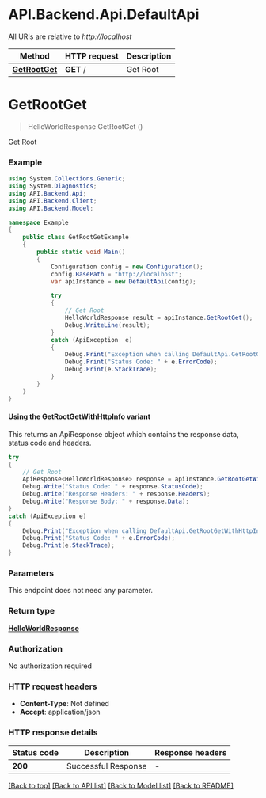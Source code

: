 # API.Backend.Api.DefaultApi

All URIs are relative to *http://localhost*

| Method | HTTP request | Description |
|--------|--------------|-------------|
| [**GetRootGet**](DefaultApi.md#getrootget) | **GET** / | Get Root |

<a id="getrootget"></a>
# **GetRootGet**
> HelloWorldResponse GetRootGet ()

Get Root

### Example
```csharp
using System.Collections.Generic;
using System.Diagnostics;
using API.Backend.Api;
using API.Backend.Client;
using API.Backend.Model;

namespace Example
{
    public class GetRootGetExample
    {
        public static void Main()
        {
            Configuration config = new Configuration();
            config.BasePath = "http://localhost";
            var apiInstance = new DefaultApi(config);

            try
            {
                // Get Root
                HelloWorldResponse result = apiInstance.GetRootGet();
                Debug.WriteLine(result);
            }
            catch (ApiException  e)
            {
                Debug.Print("Exception when calling DefaultApi.GetRootGet: " + e.Message);
                Debug.Print("Status Code: " + e.ErrorCode);
                Debug.Print(e.StackTrace);
            }
        }
    }
}
```

#### Using the GetRootGetWithHttpInfo variant
This returns an ApiResponse object which contains the response data, status code and headers.

```csharp
try
{
    // Get Root
    ApiResponse<HelloWorldResponse> response = apiInstance.GetRootGetWithHttpInfo();
    Debug.Write("Status Code: " + response.StatusCode);
    Debug.Write("Response Headers: " + response.Headers);
    Debug.Write("Response Body: " + response.Data);
}
catch (ApiException e)
{
    Debug.Print("Exception when calling DefaultApi.GetRootGetWithHttpInfo: " + e.Message);
    Debug.Print("Status Code: " + e.ErrorCode);
    Debug.Print(e.StackTrace);
}
```

### Parameters
This endpoint does not need any parameter.
### Return type

[**HelloWorldResponse**](HelloWorldResponse.md)

### Authorization

No authorization required

### HTTP request headers

 - **Content-Type**: Not defined
 - **Accept**: application/json


### HTTP response details
| Status code | Description | Response headers |
|-------------|-------------|------------------|
| **200** | Successful Response |  -  |

[[Back to top]](#) [[Back to API list]](../README.md#documentation-for-api-endpoints) [[Back to Model list]](../README.md#documentation-for-models) [[Back to README]](../README.md)

